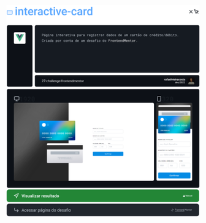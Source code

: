 [![readme](/readme.svg)](https://github.com/rafaelvieiracosta/interactive-card)
[![link resultado](https://raw.githubusercontent.com/rafaelvieiracosta/rafaelvieiracosta/805e953478bc41fc6db5040c72efd99f81e0da66/components/acessar-resultado.svg)](https://interactive-card-gilt.vercel.app/)
[![link desafio](https://raw.githubusercontent.com/rafaelvieiracosta/rafaelvieiracosta/eaecd293833b5078af3ab32cd08a772c8ebcdc7f/components/acessar-desafio.svg)](https://www.frontendmentor.io/challenges/interactive-card-details-form-XpS8cKZDWw)

